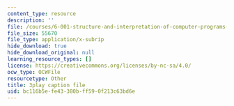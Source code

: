 ```yaml
---
content_type: resource
description: ''
file: /courses/6-001-structure-and-interpretation-of-computer-programs-spring-2005/bc116b5efe43380bff590f213c63bd6e_bV87UzKMRtE.srt
file_size: 55670
file_type: application/x-subrip
hide_download: true
hide_download_original: null
learning_resource_types: []
license: https://creativecommons.org/licenses/by-nc-sa/4.0/
ocw_type: OCWFile
resourcetype: Other
title: 3play caption file
uid: bc116b5e-fe43-380b-ff59-0f213c63bd6e
---
```

